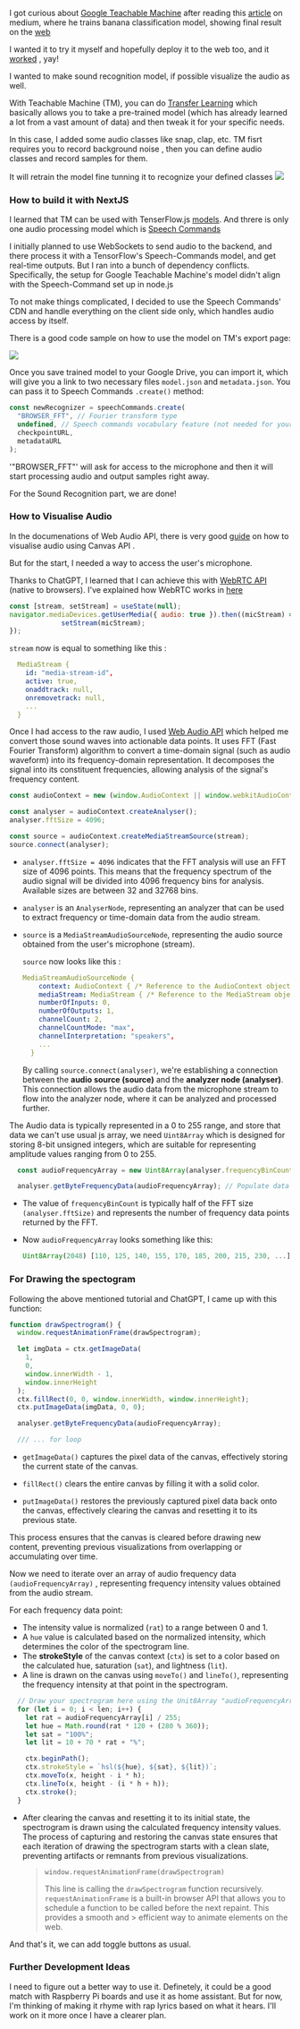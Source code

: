 I got curious about [Google Teachable Machine](https://teachablemachine.withgoogle.com/v1/) after reading this [article](https://medium.com/@warronbebster/teachable-machine-tutorial-bananameter-4bfffa765866) on medium, where he trains banana classification model, showing final result on the [web](https://tm-image-demo.glitch.me/)

I wanted it to try it myself and hopefully deploy it to the web too, and it [worked](https://audiochi.vercel.app/) , yay!

I wanted to make sound recognition model, if possible visualize the audio as well.

With Teachable Machine (TM), you can do [Transfer Learning](https://en.wikipedia.org/wiki/Transfer_learning) which basically allows you to take a pre-trained model (which has already learned a lot from a vast amount of data) and then tweak it for your specific needs.

In this case, I added some audio classes like snap, clap, etc. TM fisrt requires you to record background noise , then you can define audio classes and record samples for them.

It will retrain the model fine tunning it to recognize your defined classes
![](https://raw.githubusercontent.com/abroroo/audiochi/main/public/train.png)

### How to build it with NextJS

I learned that TM can be used with TenserFlow.js [models](https://www.tensorflow.org/js/models). And threre is only one audio processing model which is [Speech Commands](https://github.com/tensorflow/tfjs-models/tree/master/speech-commands)

I initially planned to use WebSockets to send audio to the backend, and there process it with a TensorFlow's Speech-Commands model, and get real-time outputs. But I ran into a bunch of dependency conflicts. Specifically, the setup for Google Teachable Machine's model didn't align with the Speech-Command set up in node.js

To not make things complicated, I decided to use the Speech Commands' CDN and handle everything on the client side only, which handles audio access by itself.

There is a good code sample on how to use the model on TM's export page:

![](https://raw.githubusercontent.com/abroroo/audiochi/main/public/export.png)

Once you save trained model to your Google Drive, you can import it, which will give you a link to two necessary files `model.json` and `metadata.json`. You can pass it to Speech Commands `.create()` method:

```javascript
const newRecognizer = speechCommands.create(
  "BROWSER_FFT", // Fourier transform type
  undefined, // Speech commands vocabulary feature (not needed for your models)
  checkpointURL,
  metadataURL
);
```

'"BROWSER_FFT"' will ask for access to the microphone and then it will start processing audio and output samples right away.

For the Sound Recognition part, we are done!

### How to Visualise Audio

In the documenations of Web Audio API, there is very good [guide](https://developer.mozilla.org/en-US/docs/Web/API/Web_Audio_API/Visualizations_with_Web_Audio_API#creating_a_frequency_bar_graph) on how to visualise audio using Canvas API .

But for the start, I needed a way to access the user's microphone.

Thanks to ChatGPT, I learned that I can achieve this with [WebRTC API](https://developer.mozilla.org/en-US/docs/Glossary/WebRTC) (native to browsers). I've explained how WebRTC works in [here](https://github.com/abroroo/til/blob/main/WebRTC/webrtc.md)

```javascript
const [stream, setStream] = useState(null);
navigator.mediaDevices.getUserMedia({ audio: true }).then((micStream) => {
             setStream(micStream);
});
```

`stream` now is equal to something like this :

  ```yaml
    MediaStream {
      id: "media-stream-id",
      active: true,
      onaddtrack: null,
      onremovetrack: null,
      ...
    }

  ```

Once I had access to the raw audio, I used [Web Audio API](https://developer.mozilla.org/en-US/docs/Web/API/Web_Audio_API) which helped me convert those sound waves into actionable data points. It uses FFT (Fast Fourier Transform) algorithm to convert a time-domain signal (such as audio waveform) into its frequency-domain representation. It decomposes the signal into its constituent frequencies, allowing analysis of the signal's frequency content.

```javascript
const audioContext = new (window.AudioContext || window.webkitAudioContext)();

const analyser = audioContext.createAnalyser();
analyser.fftSize = 4096;

const source = audioContext.createMediaStreamSource(stream);
source.connect(analyser);
```

- `analyser.fftSize = 4096` indicates that the FFT analysis will use an FFT size of 4096 points. This means that the frequency spectrum of the audio signal will be divided into 4096 frequency bins for analysis. Available sizes are between 32 and 32768 bins.

- `analyser` is an `AnalyserNode`, representing an analyzer that can be used to extract frequency or time-domain data from the audio stream.

- `source` is a `MediaStreamAudioSourceNode`, representing the audio source obtained from the user's microphone (stream).

  `source` now looks like this :

  ```yaml
  MediaStreamAudioSourceNode {
      context: AudioContext { /* Reference to the AudioContext object */ },
      mediaStream: MediaStream { /* Reference to the MediaStream object */ },
      numberOfInputs: 0,
      numberOfOutputs: 1,
      channelCount: 2,
      channelCountMode: "max",
      channelInterpretation: "speakers",
      ...
    }

  ```

  By calling `source.connect(analyser)`, we're establishing a connection between the **audio source (source)** and the **analyzer node (analyser)**. This connection allows the audio data from the microphone stream to flow into the analyzer node, where it can be analyzed and processed further.

The Audio data is typically represented in a 0 to 255 range, and store that data we can't use usual js array, we need `Uint8Array` which is designed for storing 8-bit unsigned integers, which are suitable for representing amplitude values ranging from 0 to 255.

  ```javascript
    const audioFrequencyArray = new Uint8Array(analyser.frequencyBinCount); // Create a new array to store the frequency data

    analyser.getByteFrequencyData(audioFrequencyArray); // Populate data with frequency data using analyser.getByteFrequencyData()
  ```

- The value of `frequencyBinCount` is typically half of the FFT size `(analyser.fftSize)` and represents the number of frequency data points returned by the FFT.

- Now `audioFrequencyArray` looks something like this:

  ```javascript
  Uint8Array(2048) [110, 125, 140, 155, 170, 185, 200, 215, 230, ...]

  ```

### For Drawing the spectogram

Following the above mentioned tutorial and ChatGPT, I came up with this function:

```javascript
function drawSpectrogram() {
  window.requestAnimationFrame(drawSpectrogram);

  let imgData = ctx.getImageData(
    1,
    0,
    window.innerWidth - 1,
    window.innerHeight
  );
  ctx.fillRect(0, 0, window.innerWidth, window.innerHeight);
  ctx.putImageData(imgData, 0, 0);

  analyser.getByteFrequencyData(audioFrequencyArray);

  /// ... for loop
```

- `getImageData()` captures the pixel data of the canvas, effectively storing the current state of the canvas.

- `fillRect()` clears the entire canvas by filling it with a solid color.

- `putImageData()` restores the previously captured pixel data back onto the canvas, effectively clearing the canvas and resetting it to its previous state.

This process ensures that the canvas is cleared before drawing new content, preventing previous visualizations from overlapping or accumulating over time.

Now we need to iterate over an array of audio frequency data `(audioFrequencyArray)` , representing frequency intensity values obtained from the audio stream.

  For each frequency data point:
  - The intensity value is normalized (`rat`) to a range between 0 and 1.
  - A `hue` value is calculated based on the normalized intensity, which determines the color of the spectrogram line.
  - The __strokeStyle__ of the canvas context (`ctx`) is set to a color based on the calculated hue, saturation (`sat`), and lightness (`lit`).
  - A line is drawn on the canvas using `moveTo()` and `lineTo()`, representing the frequency intensity at that point in the spectrogram.

  ```javascript
    // Draw your spectrogram here using the Unit8Array "audioFrequencyArray"
    for (let i = 0; i < len; i++) {
      let rat = audioFrequencyArray[i] / 255;
      let hue = Math.round(rat * 120 + (280 % 360));
      let sat = "100%";
      let lit = 10 + 70 * rat + "%";

      ctx.beginPath();
      ctx.strokeStyle = `hsl(${hue}, ${sat}, ${lit})`;
      ctx.moveTo(x, height - i * h);
      ctx.lineTo(x, height - (i * h + h));
      ctx.stroke();
    }
  ```

  - After clearing the canvas and resetting it to its initial state, the spectrogram is drawn using the calculated frequency intensity values. The process of capturing and restoring the canvas state ensures that each iteration of drawing the spectrogram starts with a clean slate, preventing artifacts or remnants from previous visualizations.

    > `window.requestAnimationFrame(drawSpectrogram)`
    >
    > This line is calling the `drawSpectrogram` function recursively. `requestAnimationFrame` is a built-in browser API that allows you to schedule a function to be called before the next repaint. This provides a smooth and > efficient way to animate elements on the web.

And that's it, we can add toggle buttons as usual.

### Further Development Ideas

I need to figure out a better way to use it. Definetely, it could be a good match with Raspberry Pi boards and use it as home assistant. But for now, I'm thinking of making it rhyme with rap lyrics based on what it hears. I'll work on it more once I have a clearer plan.

